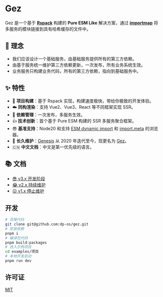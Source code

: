 # Gez
Gez 是一个基于 **[Rspack](https://rspack.dev/)** 构建的 **Pure ESM Like** 解决方案，通过 **[importmap](https://developer.mozilla.org/zh-CN/docs/Web/HTML/Element/script/type/importmap)** 将多服务的模块链接到具有哈希缓存的文件中。

## 🚀 理念
- 我们应该设计一个基础服务，由基础服务提供所有的第三方依赖。
- 由基于服务统一维护第三方依赖更新，一次发布，所有业务系统生效。
- 业务服务只构建业务代码，所有的第三方依赖，指向到基础服务中。

## ✨ 特性
- 🚀 **项目构建**：基于 Rspack 实现，构建速度极快，带给你极致的开发体验。
- ☁️ **同构渲染**：支持 Vue2、Vue3、React 等不同框架实现 SSR。
- 🎯 **依赖管理**：一次发布，多服务生效。
- 👍 **技术创新**：首个基于 Pure ESM 构建的 SSR 多服务聚合框架。
- 😎 **基准支持**：Node20 和支持 [ESM dynamic import](https://caniuse.com/es6-module-dynamic-import) 和 [import.meta](https://caniuse.com/mdn-javascript_operators_import_meta) 的浏览器。
- 👏 **长久维护**：[Genesis](https://www.npmjs.com/package/@fmfe/genesis-core) 从 2020 年迭代至今，现更名为 [Gez](https://www.npmjs.com/package/@gez/core)。
- 🇨🇳 **中文文档**：中文是第一优先级的语言。

## 📚 文档
- [😎 v3.x 开发阶段](https://dp-os.github.io/gez/index.html)
- [😂 v2.x 持续维护](https://github.com/dp-os/gez/blob/v2/docs/zh-CN/README.md)
- [😖 v1.x 停止维护](https://fmfe.github.io/genesis-docs/guide/)

## 开发
```bash
# 克隆代码
git clone git@github.com:dp-os/gez.git
# 安装依赖
pnpm i
# 编译包代码
pnpm build:packages
# 进入示例项目
cd examples/项目
# 本地开发启动
pnpm run dev
```
## 许可证
[MIT](./LICENSE)
